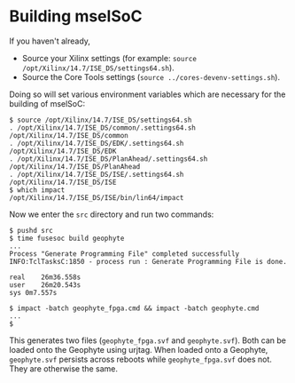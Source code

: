 Building mselSoC
================

If you haven't already,

* Source your Xilinx settings (for example: `source /opt/Xilinx/14.7/ISE_DS/settings64.sh`).
* Source the Core Tools settings (`source ../cores-devenv-settings.sh`).

Doing so will set various environment variables which are necessary for the building of mselSoC:

    $ source /opt/Xilinx/14.7/ISE_DS/settings64.sh
    . /opt/Xilinx/14.7/ISE_DS/common/.settings64.sh /opt/Xilinx/14.7/ISE_DS/common
    . /opt/Xilinx/14.7/ISE_DS/EDK/.settings64.sh /opt/Xilinx/14.7/ISE_DS/EDK
    . /opt/Xilinx/14.7/ISE_DS/PlanAhead/.settings64.sh /opt/Xilinx/14.7/ISE_DS/PlanAhead
    . /opt/Xilinx/14.7/ISE_DS/ISE/.settings64.sh /opt/Xilinx/14.7/ISE_DS/ISE
    $ which impact
    /opt/Xilinx/14.7/ISE_DS/ISE/bin/lin64/impact

Now we enter the `src` directory and run two commands:

    $ pushd src
    $ time fusesoc build geophyte
    ...
    Process "Generate Programming File" completed successfully
    INFO:TclTasksC:1850 - process run : Generate Programming File is done.

    real	26m36.558s
    user	26m20.543s
    sys	0m7.557s

    $ impact -batch geophyte_fpga.cmd && impact -batch geophyte.cmd
    ...
    $ 

This generates two files (`geophyte_fpga.svf` and `geophyte.svf`). Both can be loaded onto the Geophyte using urjtag. When loaded onto a Geophyte, `geophyte.svf` persists across reboots while `geophyte_fpga.svf` does not. They are otherwise the same.
